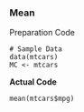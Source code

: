 ### Mean
Preparation Code
```
# Sample Data
data(mtcars)
MC <- mtcars
```
**Actual Code**
```
mean(mtcars$mpg)
```
